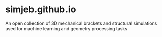 # simjeb.github.io
An open collection of 3D mechanical brackets and structural simulations used for machine learning and geometry processing tasks
